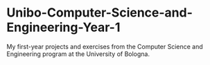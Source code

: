 # Unibo-Computer-Science-and-Engineering-Year-1
My first-year projects and exercises from the Computer Science and Engineering program at the University of Bologna.
